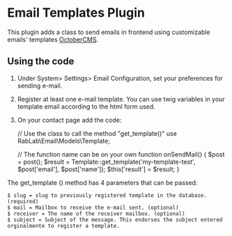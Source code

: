 # Email Templates Plugin

This plugin adds a class to send emails in frontend using customizable emails' templates [OctoberCMS](http://octobercms.com).

## Using the code

1. Under System> Settings> Email Configuration, set your preferences for sending e-mail.
2. Register at least one e-mail template. You can use twig variables in your template email according to the html form used.
3. On your contact page add the code:


    // Use the class to call the method "get_template()"
    use RabLab\Email\Models\Template;

    // The function name can be on your own
    function onSendMail()
    {
        $post = post();
        $result = Template::get_template('my-template-test', $post['email'], $post['name']);
        $this['result'] = $result;
    }


The get_template () method has 4 parameters that can be passed:

    $ slug = slug to previously registered template in the database. (required)
    $ mail = Mailbox to receive the e-mail sent. (optional)
    $ receiver = The name of the receiver mailbox. (optional)
    $ subject = Subject of the message. This endorses the subject entered orginalmente to register a template.

